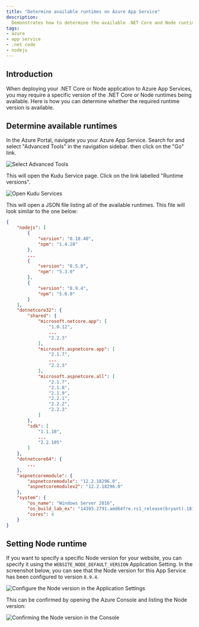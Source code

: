 ```yaml
---
title: "Determine available runtimes on Azure App Service"
description:
  Demonstrates how to determine the available .NET Core and Node runtimes on Azure App Service
tags:
- azure
- app service
- .net code
- nodejs
---
```


## Introduction

When deploying your .NET Core or Node application to Azure App Services, you may require a specific version of the .NET Core or Node runtimes being available. Here is how you can determine whether the required runtime version is available.

## Determine available runtimes

In the Azure Portal, navigate you your Azure App Service. Search for and select "Advanced Tools" in the navigation sidebar. then click on the "Go" link.

![Select Advanced Tools](/images/blog/2019-04-12-azure-app-service-available-runtimes/app-service-sidebar.png)

This will open the Kudu Service page. Click on the link labelled "Runtime versions".

![Open Kudu Services](/images/blog/2019-04-12-azure-app-service-available-runtimes/kudu-services.png)

This will open a JSON file listing all of the available runtimes. This file will look similar to the one below:

```json
{
    "nodejs": [
        {
            "version": "0.10.40",
            "npm": "1.4.28"
        },
        ...
        {
            "version": "8.5.0",
            "npm": "5.3.0"
        },
        {
            "version": "8.9.4",
            "npm": "5.6.0"
        }
    ],
    "dotnetcore32": {
        "shared": {
            "microsoft.netcore.app": [
                "1.0.12",
                ...
                "2.2.3"
            ],
            "microsoft.aspnetcore.app": [
                "2.1.7",
                ...
                "2.2.3"
            ],
            "microsoft.aspnetcore.all": [
                "2.1.7",
                "2.1.8",
                "2.1.9",
                "2.2.1",
                "2.2.2",
                "2.2.3"
            ]
        },
        "sdk": [
            "1.1.10",
            ...
            "2.2.105"
        ]
    },
    "dotnetcore64": {
        ...
    },
    "aspnetcoremodule": {
        "aspnetcoremodule": "12.2.18296.0",
        "aspnetcoremodulev2": "12.2.18296.0"
    },
    "system": {
        "os_name": "Windows Server 2016",
        "os_build_lab_ex": "14393.2791.amd64fre.rs1_release(bryant).181230-1202",
        "cores": 4
    }
}
```

## Setting Node runtime

If you want to specify a specific Node version for your website, you can specify it using the `WEBSITE_NODE_DEFAULT_VERSION` Application Setting. In the screenshot below, you can see that the Node version for this App Service has been configured to version `8.9.4`.

![Configure the Node version in the Application Settings](/images/blog/2019-04-12-azure-app-service-available-runtimes/app-service-app-settings-node-version.png)

This can be confirmed by opening the Azure Console and listing the Node version:

![Confirming the Node version in the Console](/images/blog/2019-04-12-azure-app-service-available-runtimes/app-service-console-node-version.png)
